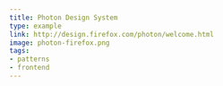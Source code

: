 ```yaml
---
title: Photon Design System
type: example
link: http://design.firefox.com/photon/welcome.html
image: photon-firefox.png
tags:
- patterns
- frontend
---
```


